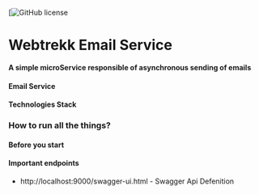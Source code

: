 [![GitHub license](https://github.com/givanthak/webtrekk-email-service/blob/master/LICENSE)

# Webtrekk Email Service #

**A simple microService responsible of asynchronous sending of emails**


#### Email Service ###


#### Technologies Stack ###

### How to run all the things? ##


#### Before you start #

#### Important endpoints
- http://localhost:9000/swagger-ui.html - Swagger Api Defenition
